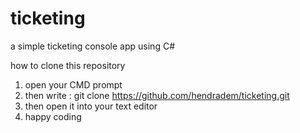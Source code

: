# ticketing
a simple ticketing console app using C#

how to clone this repository
1. open your CMD prompt
2. then write : git clone https://github.com/hendradem/ticketing.git
3. then open it into your text editor
4. happy coding 
